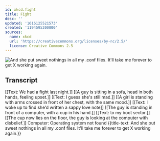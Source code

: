 ```yaml
---
id: xkcd.fight
title: Fight
desc: ''
updated: '1616125521573'
created: '1194595200000'
sources:
  name: xkcd
  url: 'https://creativecommons.org/licenses/by-nc/2.5/'
  license: Creative Commons 2.5
---
```

![And she put sweet nothings in all my .conf files.  It'll take me forever to get X working again.](https://imgs.xkcd.com/comics/fight.png)

## Transcript
[[Text: We had a fight last night.]]
[[A guy is sitting in a sofa, head in both hands, feeling upset.]]
[[Text: I guess she's still mad.]]
[[A girl is standing with arms crossed in front of her chest, with the same mood.]]
[[Text: I woke up to find she'd written a sappy love note]]
[[The guy is standing in front of a computer, with a cup in his hand.]]
[[Text: to my boot sector.]]
[[The cup now lies on the floor, the guy is looking at the computer with disbelief.]]
Computer: Operating system not found
{{title-text: And she put sweet nothings in all my .conf files.  It'll take me forever to get X working again.}}
